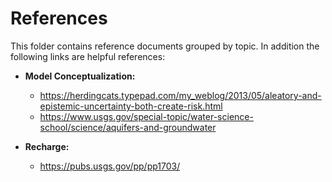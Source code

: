 # References

This folder contains reference documents grouped by topic. In addition the following links are helpful references:
- **Model Conceptualization:**
  - <https://herdingcats.typepad.com/my_weblog/2013/05/aleatory-and-epistemic-uncertainty-both-create-risk.html>
  - <https://www.usgs.gov/special-topic/water-science-school/science/aquifers-and-groundwater>

- **Recharge:**
  - <https://pubs.usgs.gov/pp/pp1703/>
